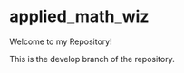 applied_math_wiz
==============================

Welcome to my Repository!

This is the develop branch of the repository.
